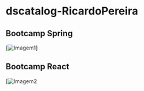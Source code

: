 # dscatalog-RicardoPereira

## Bootcamp Spring 

[![Imagem1](https://i.imgur.com/rMsv8cX.png)]

## Bootcamp React 

[![Imagem2](https://i.imgur.com/2g6ot2S.png])
